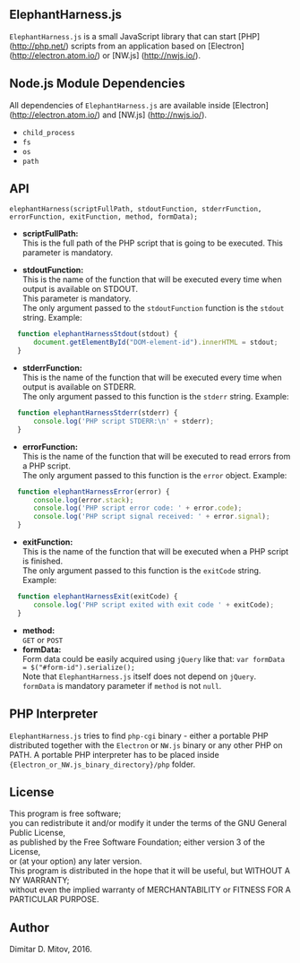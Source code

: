 ElephantHarness.js
--------------------------------------------------------------------------------
  
```ElephantHarness.js``` is a small JavaScript library that can start [PHP] (http://php.net/) scripts from an application based on [Electron] (http://electron.atom.io/) or [NW.js] (http://nwjs.io/).
  
## Node.js Module Dependencies
All dependencies of ```ElephantHarness.js``` are available inside [Electron] (http://electron.atom.io/) and [NW.js] (http://nwjs.io/).
* ```child_process```
* ```fs```
* ```os```
* ```path```
  
## API
  ```elephantHarness(scriptFullPath, stdoutFunction, stderrFunction, errorFunction, exitFunction, method, formData);```  
* **scriptFullPath:**  
  This is the full path of the PHP script that is going to be executed. This parameter is mandatory.  
  
* **stdoutFunction:**  
  This is the name of the function that will be executed every time when output is available on STDOUT.  
  This parameter is mandatory.  
  The only argument passed to the ```stdoutFunction``` function is the ```stdout``` string. Example:  

```javascript
  function elephantHarnessStdout(stdout) {
      document.getElementById("DOM-element-id").innerHTML = stdout;
  }
```

* **stderrFunction:**  
  This is the name of the function that will be executed every time when output is available on STDERR.  
  The only argument passed to this function is the ```stderr``` string. Example:  

```javascript
  function elephantHarnessStderr(stderr) {
      console.log('PHP script STDERR:\n' + stderr);
  }
```

* **errorFunction:**  
  This is the name of the function that will be executed to read errors from a PHP script.  
  The only argument passed to this function is the ```error``` object. Example:  

```javascript
  function elephantHarnessError(error) {
      console.log(error.stack); 
      console.log('PHP script error code: ' + error.code); 
      console.log('PHP script signal received: ' + error.signal);
  }
```

* **exitFunction:**  
  This is the name of the function that will be executed when a PHP script is finished.  
  The only argument passed to this function is the ```exitCode``` string. Example:  

```javascript
  function elephantHarnessExit(exitCode) {
      console.log('PHP script exited with exit code ' + exitCode);
  }
```

* **method:**  
  ```GET``` or ```POST```
* **formData:**  
  Form data could be easily acquired using ```jQuery``` like that: ```var formData = $("#form-id").serialize();```  
  Note that ```ElephantHarness.js``` itself does not depend on ```jQuery```.  
  ```formData``` is mandatory parameter if ```method``` is not ```null```.  
  
## PHP Interpreter
```ElephantHarness.js``` tries to find ```php-cgi``` binary - either a portable PHP distributed together with the ```Electron``` or ```NW.js``` binary or any other PHP on PATH. A portable PHP interpreter has to be placed inside ```{Electron_or_NW.js_binary_directory}/php``` folder.  
  
## License
  
This program is free software;  
you can redistribute it and/or modify it under the terms of the GNU General Public License,  
as published by the Free Software Foundation; either version 3 of the License,  
or (at your option) any later version.  
This program is distributed in the hope that it will be useful, but WITHOUT A NY WARRANTY;  
without even the implied warranty of MERCHANTABILITY or FITNESS FOR A PARTICULAR PURPOSE.  
  
## Author
  
Dimitar D. Mitov, 2016.
